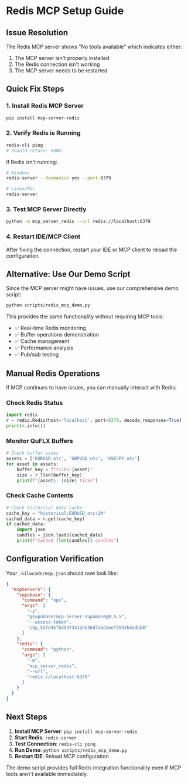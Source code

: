 # Redis MCP Setup Guide

## Issue Resolution

The Redis MCP server shows "No tools available" which indicates either:
1. The MCP server isn't properly installed
2. The Redis connection isn't working
3. The MCP server needs to be restarted

## Quick Fix Steps

### 1. Install Redis MCP Server

```bash
pip install mcp-server-redis
```

### 2. Verify Redis is Running

```bash
redis-cli ping
# Should return: PONG
```

If Redis isn't running:
```bash
# Windows
redis-server --daemonize yes --port 6379

# Linux/Mac
redis-server
```

### 3. Test MCP Server Directly

```bash
python -m mcp_server_redis --url redis://localhost:6379
```

### 4. Restart IDE/MCP Client

After fixing the connection, restart your IDE or MCP client to reload the configuration.

## Alternative: Use Our Demo Script

Since the MCP server might have issues, use our comprehensive demo script:

```bash
python scripts/redis_mcp_demo.py
```

This provides the same functionality without requiring MCP tools:
- ✅ Real-time Redis monitoring
- ✅ Buffer operations demonstration
- ✅ Cache management
- ✅ Performance analysis
- ✅ Pub/sub testing

## Manual Redis Operations

If MCP continues to have issues, you can manually interact with Redis:

### Check Redis Status
```python
import redis
r = redis.Redis(host='localhost', port=6379, decode_responses=True)
print(r.info())
```

### Monitor QuFLX Buffers
```python
# Check buffer sizes
assets = ['EURUSD_otc', 'GBPUSD_otc', 'USDJPY_otc']
for asset in assets:
    buffer_key = f"ticks:{asset}"
    size = r.llen(buffer_key)
    print(f"{asset}: {size} ticks")
```

### Check Cache Contents
```python
# Check historical data cache
cache_key = "historical:EURUSD_otc:1M"
cached_data = r.get(cache_key)
if cached_data:
    import json
    candles = json.loads(cached_data)
    print(f"Cached {len(candles)} candles")
```

## Configuration Verification

Your `.kilocode/mcp.json` should now look like:

```json
{
  "mcpServers": {
    "supabase": {
      "command": "npx",
      "args": [
        "-y",
        "@supabase/mcp-server-supabase@0.5.5",
        "--access-token",
        "sbp_537d45fbd5473412eb36d7abd1eef3592b4edbb8"
      ]
    },
    "redis": {
      "command": "python",
      "args": [
        "-m",
        "mcp_server_redis",
        "--url",
        "redis://localhost:6379"
      ]
    }
  }
}
```

## Next Steps

1. **Install MCP Server**: `pip install mcp-server-redis`
2. **Start Redis**: `redis-server`
3. **Test Connection**: `redis-cli ping`
4. **Run Demo**: `python scripts/redis_mcp_demo.py`
5. **Restart IDE**: Reload MCP configuration

The demo script provides full Redis integration functionality even if MCP tools aren't available immediately.